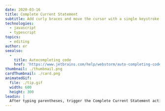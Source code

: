 ```yaml
---
date: 2020-03-16
title: Complete Current Statement
subtitle: Add curly braces and move the cursor with a single keystroke.
technologies:
  - javascript
  - typescript
topics:
  - editing
author: er
seealso:
  - 
    title: Autocompleting code
    href: 'https://www.jetbrains.com/help/webstorm/auto-completing-code.html#'
thumbnail: ./thumbnail.png
cardThumbnail: ./card.png
animatedGif:
  file: ./tip.gif
  width: 600
  height: 300
leadin: |
  After typing parentheses, trigger the Complete Current Statement action (*Shift+Cmd+Enter* on macOS and *Shift+Ctrl+Enter* on Windows and Linux) to add curly braces and move the cursor down to the beginning of the next row.
---
```


